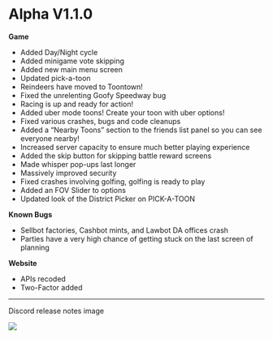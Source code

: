 Alpha V1.1.0
=======
**Game**

- Added Day/Night cycle
- Added minigame vote skipping
- Added new main menu screen
- Updated pick-a-toon
- Reindeers have moved to Toontown!
- Fixed the unrelenting Goofy Speedway bug
- Racing is up and ready for action!
- Added uber mode toons! Create your toon with uber options!
- Fixed various crashes, bugs and code cleanups
- Added a “Nearby Toons” section to the friends list panel so you can see everyone nearby!
- Increased server capacity to ensure much better playing experience
- Added the skip button for skipping battle reward screens
- Made whisper pop-ups last longer
- Massively improved security
- Fixed crashes involving golfing, golfing is ready to play
- Added an FOV Slider to options
- Updated look of the District Picker on PICK-A-TOON

**Known Bugs**

- Sellbot factories, Cashbot mints, and Lawbot DA offices crash
- Parties have a very high chance of getting stuck on the last screen of planning


**Website**

- APIs recoded
- Two-Factor added

----------

Discord release notes image

![](https://i.imgur.com/Hft94JD.png)
